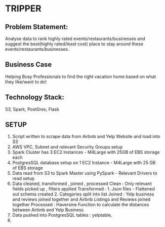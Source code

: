# TRIPPER

## Problem Statement:
Analyse data to rank highly rated events/restaurants/businesses and suggest the best(highly rated/least cost) place to stay around these events/restaurants/businesses.

## Business Case
Helping Busy Professionals to find the right vacation home based on what they like/want to do!

## Technology Stack:
S3, Spark, PostGres, Flask

## SETUP
1. Script written to scrape data from Airbnb and Yelp Website and load into S3
2. AWS VPC, Subnet and relevant Security Groups setup
3. Spark Cluster has 3 EC2 Instances - M4Large with 25GB of EBS storage each
4. PostgresSQL database setup on 1 EC2 Instance - M4Large with 25 GB of EBS storage
5. Data read from S3 to Spark Master using PySpark - Relevant Drivers to read setup
6. Data cleaned, transformed , joined , processed
  Clean : Only relevant fields picked up , filters applied
  Transformed : 1. Json files - Flattened out schema created 2. Categories split into list
  Joined : Yelp business and reviews joined together and Airbnb Listings and Reviews joined together
  Processed : Haversine Function to calculate the distances between Airbnb and Yelp Business
7. Data pushed into  PostgresSQL tables : yelptable, 
8. 


